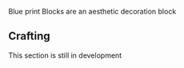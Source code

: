 Blue print Blocks are an aesthetic decoration block

## Crafting

This section is still in development